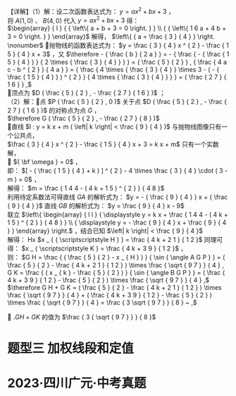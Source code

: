 【详解】（1）解：设二次函数表达式为： $y = a x ^ { 2 } + b x + 3$ ，  
将 $A ( 1 , 0 )$ 、 $B ( 4 , 0 )$ 代入 $y = a x ^ { 2 } + b x + 3$ 得：  
$\begin{array} { l } { { \left\{ a + b + 3 = 0 \right. } } \\ { { \left\{ 1 6 a + 4 b + 3 = 0 \right. } } \end{array}$ 解得， $\left\{ { a = \frac { 3 } { 4 } } \right. \nonumber$ 抛物线的函数表达式为： $y = \frac { 3 } { 4 } x ^ { 2 } - \frac { 1 5 } { 4 } x + 3$ ，又 $\therefore - { \frac { b } { 2 a } } = - { \frac { - { \frac { 1 5 } { 4 } } } { 2 \times { \frac { 3 } { 4 } } } } = { \frac { 5 } { 2 } } , { \frac { 4 a c - b ^ { 2 } } { 4 a } } = { \frac { 4 \times { \frac { 3 } { 4 } } \times 3 - ( - { \frac { 1 5 } { 4 } } ) ^ { 2 } } { 4 \times { \frac { 3 } { 4 } } } } = { \frac { 2 7 } { 1 6 } } ,$   
顶点为 $D ( \frac { 5 } { 2 } , - \frac { 2 7 } { 1 6 } )$ ；  
（2）解：点 $P ( \frac { 5 } { 2 } , 0 )$ 关于点 $D ( \frac { 5 } { 2 } , - \frac { 2 7 } { 1 6 } )$ 的对称点为点 $G$ ，  
$\therefore G ( \frac { 5 } { 2 } , - \frac { 2 7 } { 8 } )$   
直线 $l : y = k x + m ( \left| k \right| < \frac { 9 } { 4 } )$ 与抛物线图像只有一个公共点，  
$\frac { 3 } { 4 } x ^ { 2 } - \frac { 1 5 } { 4 } x + 3 = k x + m$ 只有一个实数解，  
 ${ \bf \omega } = 0$ ，  
即： $[ - ( \frac { 1 5 } { 4 } + k ) ] ^ { 2 } - 4 \times \frac { 3 } { 4 } \cdot ( 3 - m ) = 0$ ，  
解得： $m = \frac { 1 4 4 - ( 4 k + 1 5 ) ^ { 2 } } { 4 8 }$   
利用待定系数法可得直线 $G A$ 的解析式为： $y = - { \frac { 9 } { 4 } } x + { \frac { 9 } { 4 } }$ 直线 $G B$ 的解析式为： $y = \frac { 9 } { 4 } x - 9$   
联立 $\left\{ \begin{array} { l l } { \displaystyle y = k x + \frac { 1 4 4 - ( 4 k + 1 5 ) ^ { 2 } } { 4 8 } } \\ { \displaystyle y = - \frac { 9 } { 4 } x + \frac { 9 } { 4 } } \end{array} \right.$ ，结合已知 $\left| k \right| < \frac { 9 } { 4 }$   
解得： Hx $x _ { { \scriptscriptstyle H } } = \frac { 4 k + 2 1 } { 1 2 }$ 同理可得： $x _ { \scriptscriptstyle K } = \frac { 4 k + 3 9 } { 1 2 }$ ，  
则： $G H = \frac { ( \frac { 5 } { 2 } - x _ { H } ) } { \sin { \angle A G P } } = ( \frac { 5 } { 2 } - \frac { 4 k + 2 1 } { 1 2 } ) \times \frac { \sqrt { 9 7 } } { 4 } , G K = \frac { ( x _ { k } - \frac { 5 } { 2 } ) } { \sin { \angle B G P } } = ( \frac { 4 k + 3 9 } { 1 2 } - \frac { 5 } { 2 } ) \times \frac { \sqrt { 9 7 } } { 4 } ,$   
$\therefore G H + G K = ( \frac { 5 } { 2 } - \frac { 4 k + 2 1 } { 1 2 } ) \times \frac { \sqrt { 9 7 } } { 4 } + ( \frac { 4 k + 3 9 } { 1 2 } - \frac { 5 } { 2 } ) \times \frac { \sqrt { 9 7 } } { 4 } = \frac { 3 \sqrt { 9 7 } } { 8 } ~ ,$

 $. G H + G K$ 的值为 $\frac { 3 { \sqrt { 9 7 } } } { 8 }$

# 题型三 加权线段和定值

# 2023·四川广元·中考真题
